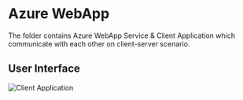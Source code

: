 # Azure WebApp

The folder contains Azure WebApp Service & Client Application which communicate with each other on client-server scenario.

## User Interface
![Client Application](https://github.com/arghya-chowdhury/AzureSamples/blob/master/ApiApp,Swagger,Swashbuckle/ClientUserInterface.png)

